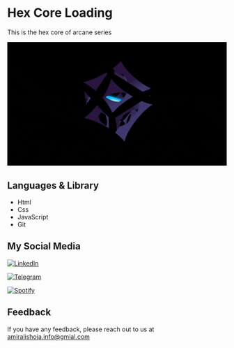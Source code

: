 
# Hex Core Loading

This is the hex core of arcane series

![Demo](demo.gif)


## Languages & Library

- Html
- Css
- JavaScript
- Git


## My Social Media

[![LinkedIn](https://img.shields.io/badge/LinkedIn-0077B5?style=for-the-badge&logo=linkedin&logoColor=white)](https://www.linkedin.com/in/amiralishoja)

[![Telegram](https://img.shields.io/badge/Telegram-2CA5E0?style=for-the-badge&logo=telegram&logoColor=white)](https://open.spotify.com/user/3172y5iz5tv42jhub36opkevig2i)

[![Spotify](https://img.shields.io/badge/Spotify-1ED760?&style=for-the-badge&logo=spotify&logoColor=white)](https://open.spotify.com/user/3172y5iz5tv42jhub36opkevig2i)
## Feedback

If you have any feedback, please reach out to us at amiralishoja.info@gmial.com

